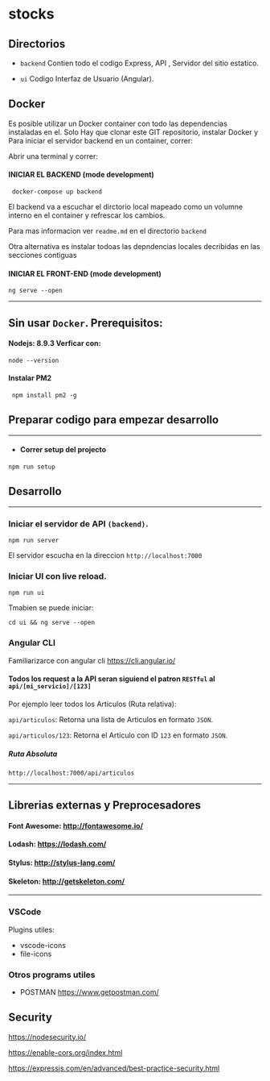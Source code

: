 # stocks

## Directorios

- `backend` Contien todo el codigo Express, API , Servidor del sitio estatico.

- `ui` Codigo Interfaz de Usuario (Angular).

## Docker
Es posible utilizar un Docker container con todo las dependencias instaladas en el.
Solo Hay que clonar este GIT repositorio, instalar Docker y 
Para iniciar el servidor backend en un container, correr: 

Abrir una terminal y correr:

#### INICIAR EL BACKEND (mode development)
```
 docker-compose up backend
```

El backend va a escuchar el dirctorio local mapeado como un volumne interno en el container y refrescar los cambios.


Para mas informacion ver `readme.md` en el directorio `backend`

Otra alternativa es instalar todoas las depndencias locales decribidas en las secciones contiguas

#### INICIAR EL FRONT-END (mode development)

```
ng serve --open
``` 
-----------
## Sin usar `Docker`. Prerequisitos:
#### Nodejs: 8.9.3 Verficar con:

`node --version`

#### Instalar PM2

` npm install pm2 -g`


## Preparar codigo para empezar desarrollo
---- 

* #### Correr setup del projecto

`npm run setup`


## Desarrollo
-----

### Iniciar el servidor de API `(backend)`. 

`npm run server`

El servidor escucha en la direccion `http://localhost:7000`

### Iniciar  UI con live reload.

`npm run ui` 

Tmabien se puede iniciar:

`cd ui && ng serve --open`

### Angular CLI 

Familiarizarce con angular cli https://cli.angular.io/


#### Todos los request a la API seran siguiend el patron `RESTful` al `api/[mi_servicio]/[123]`

Por ejemplo leer todos los Articulos (Ruta relativa):

`api/articulos`: Retorna una lista de Articulos en formato `JSON`.

`api/articulos/123`: Retorna el Articulo con ID `123` en formato `JSON`.

##### Ruta Absoluta

`http://localhost:7000/api/articulos`

-----

## Librerias externas y Preprocesadores

#### Font Awesome: http://fontawesome.io/
#### Lodash: https://lodash.com/
#### Stylus: http://stylus-lang.com/
#### Skeleton: http://getskeleton.com/

-----
### VSCode 
Plugins utiles:
* vscode-icons
* file-icons

### Otros programs utiles
*  POSTMAN https://www.getpostman.com/

## Security

https://nodesecurity.io/

https://enable-cors.org/index.html

https://expressjs.com/en/advanced/best-practice-security.html


